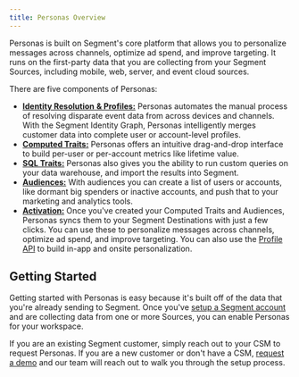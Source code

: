 ```yaml
---
title: Personas Overview
---
```


Personas is built on Segment's core platform that allows you to personalize messages across channels, optimize ad spend, and improve targeting. It runs on the first-party data that you are collecting from your Segment Sources, including mobile, web, server, and event cloud sources.

There are five components of Personas:

- [**Identity Resolution** **& Profiles:**](/docs/personas/identity-resolution/) Personas automates the manual process of resolving disparate event data from across devices and channels. With the Segment Identity Graph, Personas intelligently merges customer data into complete user or account-level profiles.
- [**Computed Traits:**](/docs/personas/computed-traits/) Personas offers an intuitive drag-and-drop interface to build per-user or per-account metrics like lifetime value.
- [**SQL Traits:**](/docs/personas/sql-traits/) Personas also gives you the ability to run custom queries on your data warehouse, and import the results into Segment.
- [**Audiences:**](/docs/personas/audiences/) With audiences you can create a list of users or accounts, like dormant big spenders or inactive accounts, and push that to your marketing and analytics tools.
- [**Activation:**](/docs/personas/activation/) Once you've created your Computed Traits and Audiences, Personas syncs them to your Segment Destinations with just a few clicks. You can use these to personalize messages across channels, optimize ad spend, and improve targeting. You can also use the [Profile API](/docs/personas/profile-api/) to build in-app and onsite personalization.

## Getting Started

Getting started with Personas is easy because it's built off of the data that you're already sending to Segment. Once you've [setup a Segment account](https://segment.com/signup/) and are collecting data from one or more Sources, you can enable Personas for your workspace.

If you are an existing Segment customer, simply reach out to your CSM to request Personas. If you are a new customer or don't have a CSM, [request a demo](https://segment.com/demo) and our team will reach out to walk you through the setup process.
